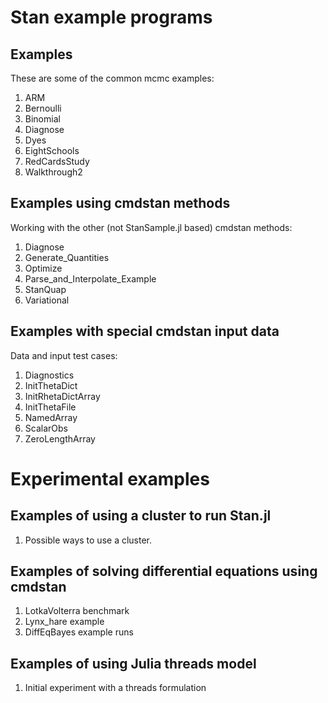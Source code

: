 # Stan example programs

## Examples

These are some of the common mcmc examples:

1. ARM
2. Bernoulli
3. Binomial
4. Diagnose
5. Dyes
6. EightSchools
7. RedCardsStudy
8. Walkthrough2

## Examples using cmdstan methods

Working with the other (not StanSample.jl based) cmdstan methods:

1. Diagnose
2. Generate_Quantities
3. Optimize
4. Parse_and_Interpolate_Example
5. StanQuap
6. Variational

## Examples with special cmdstan input data

Data and input test cases:

1. Diagnostics
2. InitThetaDict
3. InitRhetaDictArray
4. InitThetaFile
5. NamedArray
6. ScalarObs
7. ZeroLengthArray

# Experimental examples

## Examples of using a cluster to run Stan.jl

1. Possible ways to use a cluster.

## Examples of solving differential equations using cmdstan

1. LotkaVolterra benchmark
2. Lynx_hare example
3. DiffEqBayes example runs

## Examples of using Julia threads model

1. Initial experiment with a threads formulation
